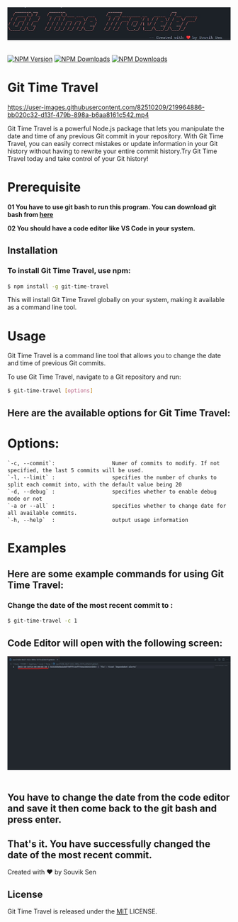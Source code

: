 <img src="./screenShots/SS1.jpeg">
<br />
<br />


[![NPM Version][npm-image]][npm-url]
[![NPM Downloads][downloads-image]][downloads-url]
[![NPM Downloads](https://img.shields.io/npm/dt/git-time-travel.svg?style=flat)](https://npmcharts.com/compare/git-time-travel?minimal=true)

# Git Time Travel

https://user-images.githubusercontent.com/82510209/219964886-bb020c32-d13f-479b-898a-b6aa8161c542.mp4


Git Time Travel is a powerful Node.js package that lets you manipulate the date and time of any previous Git commit in your repository. With Git Time Travel, you can easily correct mistakes or update information in your Git history without having to rewrite your entire commit history.Try Git Time Travel today and take control of your Git history!

# Prerequisite
**01 You have to use git bash to run this program. You can download git bash from [here](https://git-scm.com/downloads)**

**02 You should have a code editor like VS Code in your system.**

## Installation

### To install Git Time Travel, use npm:

```sh
$ npm install -g git-time-travel
```
This will install Git Time Travel globally on your system, making it available as a command line tool.

# Usage

Git Time Travel is a command line tool that allows you to change the date and time of previous Git commits.

To use Git Time Travel, navigate to a Git repository and run:

```bash
$ git-time-travel [options]
```
## Here are the available options for Git Time Travel:


# Options:

    `-c, --commit`:                  Numer of commits to modify. If not specified, the last 5 commits will be used.
    `-l, --limit` :                  specifies the number of chunks to split each commit into, with the default value being 20
    `-d, --debug` :                  specifies whether to enable debug mode or not
    `-a or --all` :                  specifies whether to change date for all available commits.
    `-h, --help`  :                  output usage information


# Examples
## Here are some example commands for using Git Time Travel:
### Change the date of the most recent commit to :

```bash
$ git-time-travel -c 1
```

## Code Editor will open with the following screen:

<img src="./screenShots/SS2.jpeg">
<br />
<br />

## You have to change the date from the code editor and save it then come back to the git bash and press enter.

## That's it. You have successfully changed the date of the most recent commit.


Created with ❤️ by Souvik Sen


## License

Git Time Travel is released under the [MIT](LICENSE) LICENSE.

[npm-image]: https://img.shields.io/npm/v/git-time-travel.svg
[npm-url]: https://www.npmjs.com/package/git-time-travel
[downloads-image]: https://img.shields.io/npm/dm/git-time-travel.svg
[downloads-url]: https://www.npmjs.com/package/git-time-travel
